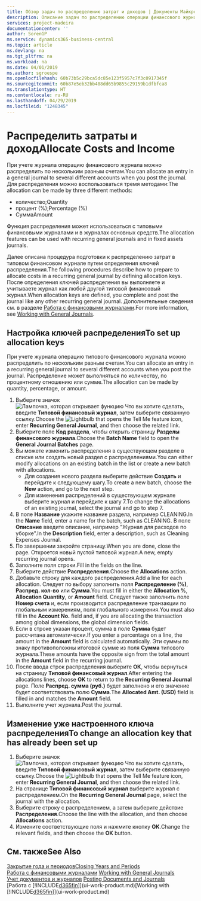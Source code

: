 ```yaml
---
title: Обзор задач по распределению затрат и доходов | Документы Майкрософт
description: Описание задач по распределению операции финансового журнала по нескольким разным счетам при учете журнала.
services: project-madeira
documentationcenter: ''
author: SorenGP
ms.service: dynamics365-business-central
ms.topic: article
ms.devlang: na
ms.tgt_pltfrm: na
ms.workload: na
ms.date: 04/01/2019
ms.author: sgroespe
ms.openlocfilehash: 60b73b5c29bca5dc85e123f5957c7f3c0917345f
ms.sourcegitcommit: 60b87e5eb32bb408dd65b9855c29159b1dfbfca8
ms.translationtype: HT
ms.contentlocale: ru-RU
ms.lasthandoff: 04/29/2019
ms.locfileid: "1248345"
---
```

# <a name="allocate-costs-and-income"></a><span data-ttu-id="50bf1-103">Распределить затраты и доход</span><span class="sxs-lookup"><span data-stu-id="50bf1-103">Allocate Costs and Income</span></span>
<span data-ttu-id="50bf1-104">При учете журнала операцию финансового журнала можно распределить по нескольким разным счетам.</span><span class="sxs-lookup"><span data-stu-id="50bf1-104">You can allocate an entry in a general journal to several different accounts when you post the journal.</span></span> <span data-ttu-id="50bf1-105">Для распределения можно воспользоваться тремя методами:</span><span class="sxs-lookup"><span data-stu-id="50bf1-105">The allocation can be made by three different methods:</span></span>

* <span data-ttu-id="50bf1-106">количество;</span><span class="sxs-lookup"><span data-stu-id="50bf1-106">Quantity</span></span>
* <span data-ttu-id="50bf1-107">процент (%);</span><span class="sxs-lookup"><span data-stu-id="50bf1-107">Percentage (%)</span></span>
* <span data-ttu-id="50bf1-108">Сумма</span><span class="sxs-lookup"><span data-stu-id="50bf1-108">Amount</span></span>

<span data-ttu-id="50bf1-109">Функция распределения может использоваться с типовыми финансовыми журналами и в журналах основных средств.</span><span class="sxs-lookup"><span data-stu-id="50bf1-109">The allocation features can be used with recurring general journals and in fixed assets journals.</span></span>
<!--You can also distribute the cost or revenue of a line to an intercompany partner when you post a sales or purchase document. When you post the document, a line will be posted in your general journal, and a corresponding line will be created in the intercompany outbox.-->

<span data-ttu-id="50bf1-110">Далее описана процедура подготовки к распределению затрат в типовом финансовом журнале путем определения ключей распределения.</span><span class="sxs-lookup"><span data-stu-id="50bf1-110">The following procedures describe how to prepare to allocate costs in a recurring general journal by defining allocation keys.</span></span> <span data-ttu-id="50bf1-111">После определения ключей распределения вы выполняете и учитываете журнал как любой другой типовой финансовый журнал.</span><span class="sxs-lookup"><span data-stu-id="50bf1-111">When allocation keys are defined, you complete and post the journal like any other recurring general journal.</span></span> <span data-ttu-id="50bf1-112">Дополнительные сведения см. в разделе [Работа с финансовыми журналами](ui-work-general-journals.md).</span><span class="sxs-lookup"><span data-stu-id="50bf1-112">For more information, see [Working with General Journals](ui-work-general-journals.md).</span></span>

## <a name="to-set-up-allocation-keys"></a><span data-ttu-id="50bf1-113">Настройка ключей распределения</span><span class="sxs-lookup"><span data-stu-id="50bf1-113">To set up allocation keys</span></span>
<span data-ttu-id="50bf1-114">При учете журнала операцию типового финансового журнала можно распределить по нескольким разным счетам.</span><span class="sxs-lookup"><span data-stu-id="50bf1-114">You can allocate an entry in a recurring general journal to several different accounts when you post the journal.</span></span> <span data-ttu-id="50bf1-115">Распределение может выполняться по количеству, по процентному отношению или сумме.</span><span class="sxs-lookup"><span data-stu-id="50bf1-115">The allocation can be made by quantity, percentage, or amount.</span></span>
1. <span data-ttu-id="50bf1-116">Выберите значок ![Лампочка, которая открывает функцию Что вы хотите сделать](media/ui-search/search_small.png "Что вы хотите сделать"), введите **Типовой финансовый журнал**, затем выберите связанную ссылку.</span><span class="sxs-lookup"><span data-stu-id="50bf1-116">Choose the ![Lightbulb that opens the Tell Me feature](media/ui-search/search_small.png "Tell me what you want to do") icon, enter **Recurring General Journal**, and then choose the related link.</span></span>
2. <span data-ttu-id="50bf1-117">Выберите поле **Код раздела**, чтобы открыть страницу **Разделы финансового журнала**.</span><span class="sxs-lookup"><span data-stu-id="50bf1-117">Choose the **Batch Name** field to open the **General Journal Batches** page.</span></span>
3. <span data-ttu-id="50bf1-118">Вы можете изменить распределения в существующем разделе в списке или создать новый раздел с распределениями.</span><span class="sxs-lookup"><span data-stu-id="50bf1-118">You can either modify allocations on an existing batch in the list or create a new batch with allocations.</span></span>
   * <span data-ttu-id="50bf1-119">Для создания нового раздела выберите действие **Создать** и перейдите к следующему шагу.</span><span class="sxs-lookup"><span data-stu-id="50bf1-119">To create a new batch, choose the **New** action, and go to the next step.</span></span>
   * <span data-ttu-id="50bf1-120">Для изменения распределений в существующем журнале выберите журнал и перейдите к шагу 7.</span><span class="sxs-lookup"><span data-stu-id="50bf1-120">To change the allocations of an existing journal, select the journal and go to step 7.</span></span>    
4. <span data-ttu-id="50bf1-121">В поле **Название** укажите название раздела, например CLEANING.</span><span class="sxs-lookup"><span data-stu-id="50bf1-121">In the **Name** field, enter a name for the batch, such as CLEANING.</span></span> <span data-ttu-id="50bf1-122">В поле **Описание** введите описание, например "Журнал для расходов по уборке".</span><span class="sxs-lookup"><span data-stu-id="50bf1-122">In the **Description** field, enter a description, such as Cleaning Expenses Journal.</span></span>
5. <span data-ttu-id="50bf1-123">По завершении закройте страницу.</span><span class="sxs-lookup"><span data-stu-id="50bf1-123">When you are done, close the page.</span></span> <span data-ttu-id="50bf1-124">Откроется новый пустой типовой журнал.</span><span class="sxs-lookup"><span data-stu-id="50bf1-124">A new, empty recurring journal opens.</span></span>
6. <span data-ttu-id="50bf1-125">Заполните поля строки.</span><span class="sxs-lookup"><span data-stu-id="50bf1-125">Fill in the fields on the line.</span></span>
7. <span data-ttu-id="50bf1-126">Выберите действие **Распределения**.</span><span class="sxs-lookup"><span data-stu-id="50bf1-126">Choose the **Allocations** action.</span></span>
8. <span data-ttu-id="50bf1-127">Добавьте строку для каждого распределения.</span><span class="sxs-lookup"><span data-stu-id="50bf1-127">Add a line for each allocation.</span></span> <span data-ttu-id="50bf1-128">Следует по выбору заполнить поля **Распределение (%)**, **Распред. кол-во** или **Сумма**.</span><span class="sxs-lookup"><span data-stu-id="50bf1-128">You must fill in either the **Allocation %**, **Allocation Quantity**, or **Amount** field.</span></span> <span data-ttu-id="50bf1-129">Следует также заполнить поле **Номер счета** и, если производится распределение транзакции по глобальным измерениям, поля глобального измерения.</span><span class="sxs-lookup"><span data-stu-id="50bf1-129">You must also fill in the **Account No.** field and, if you are allocating the transaction among global dimensions, the global dimension fields.</span></span>
9. <span data-ttu-id="50bf1-130">Если в строке указан процент, сумма в поле **Сумма** будет рассчитана автоматически.</span><span class="sxs-lookup"><span data-stu-id="50bf1-130">If you enter a percentage on a line, the amount in the **Amount** field is calculated automatically.</span></span> <span data-ttu-id="50bf1-131">Эти суммы по знаку противоположны итоговой сумме из поля **Сумма** типового журнала.</span><span class="sxs-lookup"><span data-stu-id="50bf1-131">These amounts have the opposite sign from the total amount in the **Amount** field in the recurring journal.</span></span>
10. <span data-ttu-id="50bf1-132">После ввода строк распределения выберите **OK**, чтобы вернуться на страницу **Типовой финансовый журнал**.</span><span class="sxs-lookup"><span data-stu-id="50bf1-132">After entering the allocations lines, choose **OK** to return to the **Recurring General Journal** page.</span></span> <span data-ttu-id="50bf1-133">Поле **Распред. сумма (руб.)** будет заполнено и его значение будет соответствовать полю **Сумма**.</span><span class="sxs-lookup"><span data-stu-id="50bf1-133">The **Allocated Amt. (USD)** field is filled in and matches the **Amount** field.</span></span>
11. <span data-ttu-id="50bf1-134">Выполните учет журнала.</span><span class="sxs-lookup"><span data-stu-id="50bf1-134">Post the journal.</span></span>

## <a name="to-change-an-allocation-key-that-has-already-been-set-up"></a><span data-ttu-id="50bf1-135">Изменение уже настроенного ключа распределения</span><span class="sxs-lookup"><span data-stu-id="50bf1-135">To change an allocation key that has already been set up</span></span>
1. <span data-ttu-id="50bf1-136">Выберите значок ![Лампочка, которая открывает функцию Что вы хотите сделать](media/ui-search/search_small.png "Что вы хотите сделать"), введите **Типовой финансовый журнал**, затем выберите связанную ссылку.</span><span class="sxs-lookup"><span data-stu-id="50bf1-136">Choose the ![Lightbulb that opens the Tell Me feature](media/ui-search/search_small.png "Tell me what you want to do") icon, enter **Recurring General Journal**, and then choose the related link.</span></span>
2. <span data-ttu-id="50bf1-137">На странице **Типовой финансовый журнал** выберите журнал с распределением.</span><span class="sxs-lookup"><span data-stu-id="50bf1-137">On the **Recurring General Journal** page, select the journal with the allocation.</span></span>
3. <span data-ttu-id="50bf1-138">Выберите строку с распределением, а затем выберите действие **Распределения**.</span><span class="sxs-lookup"><span data-stu-id="50bf1-138">Choose the line with the allocation, and then choose **Allocations** action.</span></span>
4. <span data-ttu-id="50bf1-139">Измените соответствующие поля и нажмите кнопку **ОК**.</span><span class="sxs-lookup"><span data-stu-id="50bf1-139">Change the relevant fields, and then choose the **OK** button.</span></span>

## <a name="see-also"></a><span data-ttu-id="50bf1-140">См. также</span><span class="sxs-lookup"><span data-stu-id="50bf1-140">See Also</span></span>
[<span data-ttu-id="50bf1-141">Закрытие года и периодов</span><span class="sxs-lookup"><span data-stu-id="50bf1-141">Closing Years and Periods</span></span>](year-close-years-periods.md)  
<span data-ttu-id="50bf1-142">[Работа с финансовыми журналами](ui-work-general-journals.md)  </span><span class="sxs-lookup"><span data-stu-id="50bf1-142">[Working with General Journals](ui-work-general-journals.md)  </span></span>  
<span data-ttu-id="50bf1-143">[Учет документов и журналов](ui-post-documents-journals.md)  </span><span class="sxs-lookup"><span data-stu-id="50bf1-143">[Posting Documents and Journals](ui-post-documents-journals.md)  </span></span>  
<span data-ttu-id="50bf1-144">[Работа с [!INCLUDE[d365fin](includes/d365fin_md.md)]](ui-work-product.md)</span><span class="sxs-lookup"><span data-stu-id="50bf1-144">[Working with [!INCLUDE[d365fin](includes/d365fin_md.md)]](ui-work-product.md)</span></span>

